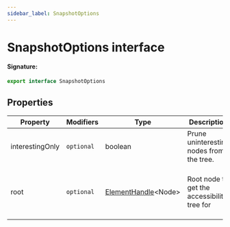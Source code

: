 ```yaml
---
sidebar_label: SnapshotOptions
---
```


# SnapshotOptions interface

#### Signature:

```typescript
export interface SnapshotOptions
```

## Properties

| Property        | Modifiers             | Type                                                      | Description                                 | Default                           |
| --------------- | --------------------- | --------------------------------------------------------- | ------------------------------------------- | --------------------------------- |
| interestingOnly | <code>optional</code> | boolean                                                   | Prune uninteresting nodes from the tree.    | <code>true</code>                 |
| root            | <code>optional</code> | [ElementHandle](./puppeteer.elementhandle.md)&lt;Node&gt; | Root node to get the accessibility tree for | The root node of the entire page. |
